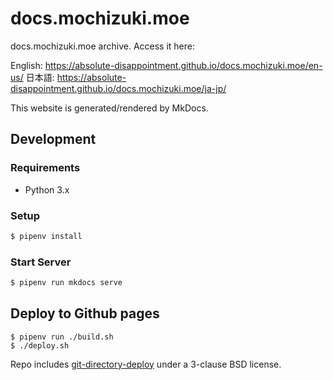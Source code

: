 # docs.mochizuki.moe

docs.mochizuki.moe archive. Access it here:

English: https://absolute-disappointment.github.io/docs.mochizuki.moe/en-us/
日本語: https://absolute-disappointment.github.io/docs.mochizuki.moe/ja-jp/

This website is generated/rendered by MkDocs.

## Development

### Requirements

- Python 3.x

### Setup

```bash
$ pipenv install
```

### Start Server

```bash
$ pipenv run mkdocs serve
```

## Deploy to Github pages

```
$ pipenv run ./build.sh
$ ./deploy.sh
```

Repo includes [git-directory-deploy](https://github.com/X1011/git-directory-deploy) under a 3-clause BSD license.
